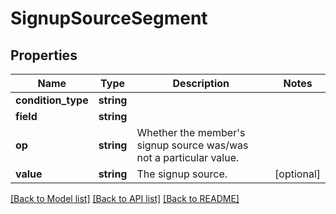 # SignupSourceSegment

## Properties
Name | Type | Description | Notes
------------ | ------------- | ------------- | -------------
**condition_type** | **string** |  | 
**field** | **string** |  | 
**op** | **string** | Whether the member&#39;s signup source was/was not a particular value. | 
**value** | **string** | The signup source. | [optional] 

[[Back to Model list]](../README.md#documentation-for-models) [[Back to API list]](../README.md#documentation-for-api-endpoints) [[Back to README]](../README.md)


